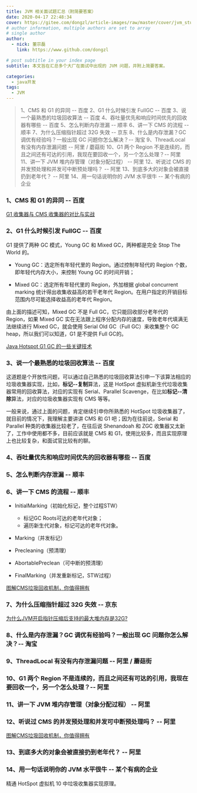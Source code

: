 ```yaml
---
title: JVM 相关面试题汇总（附简要答案）
date: 2020-04-17 22:48:34
cover: https://gitee.com/dongzl/article-images/raw/master/cover/jvm_study.png
# author information, multiple authors are set to array
# single author
author:
  - nick: 董宗磊
    link: https://www.github.com/dongzl

# post subtitle in your index page
subtitle: 本文旨在汇总多个大厂在面试中出现的 JVM 问题，并附上简要答案。

categories: 
  - java开发
tags: 
  - JVM
---
```


> 1、CMS 和 G1 的异同 -- 百度
> 2、G1 什么时候引发 FullGC -- 百度
> 3、说一个最熟悉的垃圾回收算法 -- 百度
> 4、吞吐量优先和响应时间优先的回收器有哪些 -- 百度
> 5、怎么判断内存泄漏 -- 顺丰
> 6、讲一下 CMS 的流程 -- 顺丰
> 7、为什么压缩指针超过 32G 失效 -- 京东
> 8、什么是内存泄漏？GC 调优有经验吗？一般出现 GC 问题你怎么解决？-- 淘宝
> 9、ThreadLocal 有没有内存泄漏问题 -- 阿里 / 蘑菇街
> 10、G1 两个 Region 不是连续的，而且之间还有可达的引用，我现在要回收一个，另一个怎么处理？-- 阿里
> 11、讲一下 JVM 堆内存管理（对象分配过程） -- 阿里
> 12、听说过 CMS 的并发预处理和并发可中断预处理吗？ -- 阿里
> 13、到底多大的对象会被直接扔到老年代？ -- 阿里
> 14、用一句话说明你的 JVM 水平很牛 -- 某个有病的企业

### 1、CMS 和 G1 的异同 -- 百度

[G1 收集器与 CMS 收集器的对比与实战](https://blog.chriscs.com/2017/06/20/g1-vs-cms/)

### 2、G1 什么时候引发 FullGC -- 百度

G1 提供了两种 GC 模式，Young GC 和 Mixed GC，两种都是完全 Stop The World 的。 

- Young GC：选定所有年轻代里的 Region。通过控制年轻代的 Region 个数，即年轻代内存大小，来控制 Young GC 的时间开销；

- Mixed GC：选定所有年轻代里的 Region，外加根据 global concurrent marking 统计得出收集收益高的若干老年代 Region。在用户指定的开销目标范围内尽可能选择收益高的老年代 Region。

由上面的描述可知，Mixed GC 不是 Full GC，它只能回收部分老年代的 Region，如果 Mixed GC 实在无法跟上程序分配内存的速度，导致老年代填满无法继续进行 Mixed GC，就会使用 Serial Old GC（Full GC）来收集整个 GC heap，所以我们可以知道，G1 是不提供 Full GC的。

[Java Hotspot G1 GC 的一些关键技术](https://tech.meituan.com/2016/09/23/g1.html)

### 3、说一个最熟悉的垃圾回收算法 -- 百度

这道题是个开放性问题，可以通过自己熟悉的垃圾回收算法引申一下该算法相应的垃圾收集器实现，比如，**标记--复制**算法，这是 HotSpot 虚拟机新生代垃圾收集器常用的回收算法，对应的实现有 Serial、Parallel Scavenge，在比如**标记--清除**算法，对应的垃圾收集器实现有 CMS 等等。

一般来说，通过上面的问题，肯定继续引申你所熟悉的 HotSpot 垃圾收集器了，就目前的情况下，我理解主要讲讲 CMS 和 G1 吧；因为在往前说，Serial 和 Parallel 种类的收集器比较老了，在往后说 Shenandoah 和 ZGC 收集器又太新了，工作中使用都不多，目前应该就是 CMS 和 G1，使用比较多，而且实现原理上也比较复杂，和面试官比较有的聊。

### 4、吞吐量优先和响应时间优先的回收器有哪些 -- 百度

### 5、怎么判断内存泄漏 -- 顺丰

### 6、讲一下 CMS 的流程 -- 顺丰

- InitialMarking（初始化标记，整个过程STW）
  - 标记GC Roots可达的老年代对象；
  - 遍历新生代对象，标记可达的老年代对象。

- Marking（并发标记）
- Precleaning（预清理）
- AbortablePreclean（可中断的预清理）
- FinalMarking（并发重新标记，STW过程）

[图解CMS垃圾回收机制，你值得拥有](https://www.jianshu.com/p/2a1b2f17d3e4)

### 7、为什么压缩指针超过 32G 失效 -- 京东

[为什么JVM开启指针压缩后支持的最大堆内存是32G?](https://www.zhihu.com/question/365436606)

### 8、什么是内存泄漏？GC 调优有经验吗？一般出现 GC 问题你怎么解决？-- 淘宝

### 9、ThreadLocal 有没有内存泄漏问题 -- 阿里 / 蘑菇街

### 10、G1 两个 Region 不是连续的，而且之间还有可达的引用，我现在要回收一个，另一个怎么处理？-- 阿里

### 11、讲一下 JVM 堆内存管理（对象分配过程） -- 阿里

### 12、听说过 CMS 的并发预处理和并发可中断预处理吗？ -- 阿里

[图解CMS垃圾回收机制，你值得拥有](https://www.jianshu.com/p/2a1b2f17d3e4)

### 13、到底多大的对象会被直接扔到老年代？ -- 阿里

### 14、用一句话说明你的 JVM 水平很牛 -- 某个有病的企业

精通 HotSpot 虚拟机 10 中垃圾收集器实现原理。